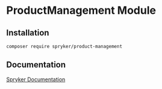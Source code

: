 # ProductManagement Module

## Installation

```
composer require spryker/product-management
```

## Documentation

[Spryker Documentation](https://spryker.github.io)
